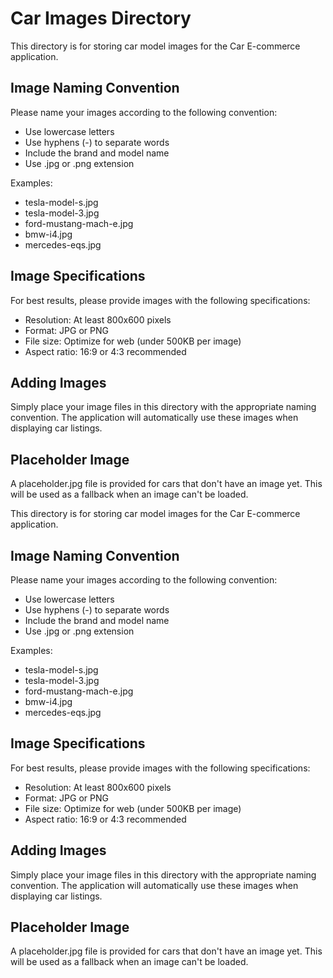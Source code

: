 # Car Images Directory

This directory is for storing car model images for the Car E-commerce application.

## Image Naming Convention

Please name your images according to the following convention:

- Use lowercase letters
- Use hyphens (-) to separate words
- Include the brand and model name
- Use .jpg or .png extension

Examples:
- tesla-model-s.jpg
- tesla-model-3.jpg
- ford-mustang-mach-e.jpg
- bmw-i4.jpg
- mercedes-eqs.jpg

## Image Specifications

For best results, please provide images with the following specifications:
- Resolution: At least 800x600 pixels
- Format: JPG or PNG
- File size: Optimize for web (under 500KB per image)
- Aspect ratio: 16:9 or 4:3 recommended

## Adding Images

Simply place your image files in this directory with the appropriate naming convention. The application will automatically use these images when displaying car listings.

## Placeholder Image

A placeholder.jpg file is provided for cars that don't have an image yet. This will be used as a fallback when an image can't be loaded. 
 

This directory is for storing car model images for the Car E-commerce application.

## Image Naming Convention

Please name your images according to the following convention:

- Use lowercase letters
- Use hyphens (-) to separate words
- Include the brand and model name
- Use .jpg or .png extension

Examples:
- tesla-model-s.jpg
- tesla-model-3.jpg
- ford-mustang-mach-e.jpg
- bmw-i4.jpg
- mercedes-eqs.jpg

## Image Specifications

For best results, please provide images with the following specifications:
- Resolution: At least 800x600 pixels
- Format: JPG or PNG
- File size: Optimize for web (under 500KB per image)
- Aspect ratio: 16:9 or 4:3 recommended

## Adding Images

Simply place your image files in this directory with the appropriate naming convention. The application will automatically use these images when displaying car listings.

## Placeholder Image

A placeholder.jpg file is provided for cars that don't have an image yet. This will be used as a fallback when an image can't be loaded. 